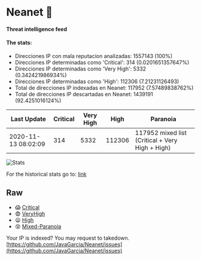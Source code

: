 # Neanet :hocho:
#### Threat intelligence feed
#### The stats:

- Direcciones IP con mala reputacion analizadas: 1557143 (100%)
- Direcciones IP determinadas como 'Critical':  314 (0.0201651357647%)
- Direcciones IP determinadas como 'Very High':  5332 (0.342421986934%)
- Direcciones IP determinadas como 'High':  112306 (7.21231126493)
- Total de direcciones IP indexadas en Neanet:  117952 (7.57489838762%)
- Total de direcciones IP descartadas en Neanet:  1439191 (92.4251016124%)

| Last Update | Critical | Very High | High | Paranoia |
| --- | --- | --- | --- | --- |
| 2020-11-13 08:02:09 | 314 | 5332 | 112306 | 117952 mixed list (Critical + Very High + High)|

![Stats](https://docs.google.com/spreadsheets/d/e/2PACX-1vSnaNMIXVabIpDJjufMlzH7poXnshF3mgd8Is1g9ytUEzVsP5my4Trn8f-xkoLLQ38xpL3HtmUexLo6/pubchart?oid=501124687&format=image)

For the historical stats go to: [link](/stats.csv)
## Raw
- :scream: [Critical](https://raw.githubusercontent.com/JavaGarcia/Neanet/master/blacklists/neanet_critical.txt)
- :fearful: [VeryHigh](https://raw.githubusercontent.com/JavaGarcia/Neanet/master/blacklists/neanet_veryHigh.txtt)
- :frowning: [High](https://raw.githubusercontent.com/JavaGarcia/Neanet/master/blacklists/neanet_high.txt)
- :dizzy_face: [Mixed-Paranoia](https://raw.githubusercontent.com/JavaGarcia/Neanet/master/blacklists/neanet_all.txt)


Your IP is indexed? You may request to takedown. [https://github.com/JavaGarcia/Neanet/issues](https://github.com/JavaGarcia/Neanet/issues)




























































































































































































































































































































































































































































































































































































































































































































































































































































































































































































































































































































































































































































































































































































































































































































































































































































































































































































































































































































































































































































































































































































